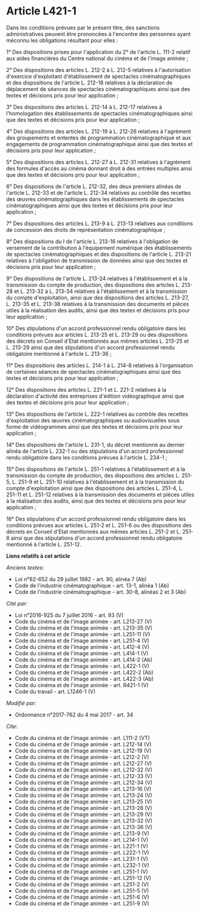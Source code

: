 # Article L421-1

Dans les conditions prévues par le présent titre, des sanctions administratives peuvent être prononcées à l'encontre des
personnes ayant méconnu les obligations résultant pour elles : 

1° Des dispositions prises pour l'application du 2° de l'article L. 111-2 relatif aux aides financières du Centre national du
cinéma et de l'image animée ; 

2° Des dispositions des articles L. 212-2 à L. 212-5 relatives à l'autorisation d'exercice d'exploitant d'établissement de
spectacles cinématographiques et des dispositions de l'article L. 212-18 relatives à la déclaration de déplacement de séances
de spectacles cinématographiques ainsi que des textes et décisions pris pour leur application ; 

3° Des dispositions des articles L. 212-14 à L. 212-17 relatives à l'homologation des établissements de spectacles
cinématographiques ainsi que des textes et décisions pris pour leur application ; 

4° Des dispositions des articles L. 212-19 à L. 212-26 relatives à l'agrément des groupements et ententes de programmation
cinématographique et aux engagements de programmation cinématographique ainsi que des textes et décisions pris pour leur
application ; 

5° Des dispositions des articles L. 212-27 à L. 212-31 relatives à l'agrément des formules d'accès au cinéma donnant droit à
des entrées multiples ainsi que des textes et décisions pris pour leur application ; 

6° Des dispositions de l'article L. 212-32, des deux premiers alinéas de l'article L. 212-33 et de l'article L. 212-34
relatives au contrôle des recettes des œuvres cinématographiques dans les établissements de spectacles cinématographiques
ainsi que des textes et décisions pris pour leur application ; 

7° Des dispositions des articles L. 213-9 à L. 213-13 relatives aux conditions de concession des droits de représentation
cinématographique ; 

8° Des dispositions du I de l'article L. 213-16 relatives à l'obligation de versement de la contribution à l'équipement
numérique des établissements de spectacles cinématographiques et des dispositions de l'article L. 213-21 relatives à
l'obligation de transmission de données ainsi que des textes et décisions pris pour leur application ; 

9° Des dispositions de l'article L. 213-24 relatives à l'établissement et à la transmission du compte de production, des
dispositions des articles L. 213-28 et L. 213-32 à L. 213-34 relatives à l'établissement et à la transmission du compte
d'exploitation, ainsi que des dispositions des articles L. 213-27, L. 213-35 et L. 213-36 relatives à la transmission des
documents et pièces utiles à la réalisation des audits, ainsi que des textes et décisions pris pour leur application ; 

10° Des stipulations d'un accord professionnel rendu obligatoire dans les conditions prévues aux articles L. 213-25 et L.
213-29 ou des dispositions des décrets en Conseil d'Etat mentionnés aux mêmes articles L. 213-25 et L. 213-29 ainsi que des
stipulations d'un accord professionnel rendu obligatoire mentionné à l'article L. 213-36 ; 

11° Des dispositions des articles L. 214-1 à L. 214-8 relatives à l'organisation de certaines séances de spectacles
cinématographiques ainsi que des textes et décisions pris pour leur application ; 

12° Des dispositions des articles L. 221-1 et L. 221-2 relatives à la déclaration d'activité des entreprises d'édition
vidéographique ainsi que des textes et décisions pris pour leur application ; 

13° Des dispositions de l'article L. 222-1 relatives au contrôle des recettes d'exploitation des œuvres cinématographiques ou
audiovisuelles sous forme de vidéogrammes ainsi que des textes et décisions pris pour leur application ; 

14° Des dispositions de l'article L. 231-1, du décret mentionné au dernier alinéa de l'article L. 232-1 ou des stipulations
d'un accord professionnel rendu obligatoire dans les conditions prévues à l'article L. 234-1 ; 

15° Des dispositions de l'article L. 251-1 relatives à l'établissement et à la transmission du compte de production, des
dispositions des articles L. 251-5, L. 251-9 et L. 251-10 relatives à l'établissement et à la transmission du compte
d'exploitation ainsi que des dispositions des articles L. 251-4, L. 251-11 et L. 251-12 relatives à la transmission des
documents et pièces utiles à la réalisation des audits, ainsi que des textes et décisions pris pour leur application ; 

16° Des stipulations d'un accord professionnel rendu obligatoire dans les conditions prévues aux articles L. 251-2 et L.
251-6 ou des dispositions des décrets en Conseil d'Etat mentionnés aux mêmes articles L. 251-2 et L. 251-6 ainsi que des
stipulations d'un accord professionnel rendu obligatoire mentionné à l'article L. 251-12.

**Liens relatifs à cet article**

_Anciens textes_:

  - Loi n°82-652 du 29 juillet 1982 - art. 90, alinéa 7 (Ab)
  - Code de l'industrie cinématographique - art. 13-1, alinéa 1 (Ab)
  - Code de l'industrie cinématographique - art. 30-8, alinéas 2 et 3 (Ab)

_Cité par_:

  - Loi n°2016-925 du 7 juillet 2016 - art. 93 (V)
  - Code du cinéma et de l'image animée - art. L213-27 (V)
  - Code du cinéma et de l'image animée - art. L213-35 (V)
  - Code du cinéma et de l'image animée - art. L251-11 (V)
  - Code du cinéma et de l'image animée - art. L251-4 (V)
  - Code du cinéma et de l'image animée - art. L412-4 (V)
  - Code du cinéma et de l'image animée - art. L414-1 (V)
  - Code du cinéma et de l'image animée - art. L414-2 (Ab)
  - Code du cinéma et de l'image animée - art. L422-1 (V)
  - Code du cinéma et de l'image animée - art. L422-2 (Ab)
  - Code du cinéma et de l'image animée - art. L422-3 (Ab)
  - Code du cinéma et de l'image animée - art. R421-1 (V)
  - Code du travail - art. L1246-1 (V)

_Modifié par_:

  - Ordonnance n°2017-762 du 4 mai 2017 - art. 34

_Cite_:

  - Code du cinéma et de l'image animée - art. L111-2 (VT)
  - Code du cinéma et de l'image animée - art. L212-14 (V)
  - Code du cinéma et de l'image animée - art. L212-19 (V)
  - Code du cinéma et de l'image animée - art. L212-2 (V)
  - Code du cinéma et de l'image animée - art. L212-27 (V)
  - Code du cinéma et de l'image animée - art. L212-32 (V)
  - Code du cinéma et de l'image animée - art. L212-33 (V)
  - Code du cinéma et de l'image animée - art. L212-34 (V)
  - Code du cinéma et de l'image animée - art. L213-16 (V)
  - Code du cinéma et de l'image animée - art. L213-24 (V)
  - Code du cinéma et de l'image animée - art. L213-25 (V)
  - Code du cinéma et de l'image animée - art. L213-28 (V)
  - Code du cinéma et de l'image animée - art. L213-29 (V)
  - Code du cinéma et de l'image animée - art. L213-32 (V)
  - Code du cinéma et de l'image animée - art. L213-36 (V)
  - Code du cinéma et de l'image animée - art. L213-9 (V)
  - Code du cinéma et de l'image animée - art. L214-1 (V)
  - Code du cinéma et de l'image animée - art. L221-1 (V)
  - Code du cinéma et de l'image animée - art. L222-1 (V)
  - Code du cinéma et de l'image animée - art. L231-1 (V)
  - Code du cinéma et de l'image animée - art. L232-1 (V)
  - Code du cinéma et de l'image animée - art. L251-1 (V)
  - Code du cinéma et de l'image animée - art. L251-12 (V)
  - Code du cinéma et de l'image animée - art. L251-2 (V)
  - Code du cinéma et de l'image animée - art. L251-5 (V)
  - Code du cinéma et de l'image animée - art. L251-6 (V)
  - Code du cinéma et de l'image animée - art. L251-9 (V)
